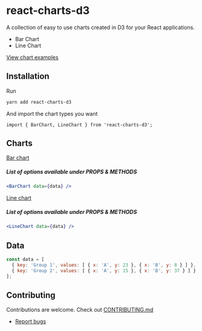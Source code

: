# react-charts-d3
A collection of easy to use charts created in D3 for your React applications.

* Bar Chart
* Line Chart

[View chart examples](https://nick-dave-turner.github.io/react-charts-d3.github.io/)

## Installation

Run

```sh
yarn add react-charts-d3
```

And import the chart types you want

```es6
import { BarChart, LineChart } from 'react-charts-d3';
```

## Charts

[Bar chart](https://nick-dave-turner.github.io/react-charts-d3.github.io/#barchart)
##### List of options available under PROPS & METHODS

```jsx
<BarChart data={data} />
```

[Line chart](https://nick-dave-turner.github.io/react-charts-d3.github.io/#linechart)
##### List of options available under PROPS & METHODS

```jsx
<LineChart data={data} />
```

## Data

```jsx
const data = [
  { key: 'Group 1', values: [ { x: 'A', y: 23 }, { x: 'B', y: 8 } ] },
  { key: 'Group 2', values: [ { x: 'A', y: 15 }, { x: 'B', y: 37 } ] },
];
```

## Contributing

Contributions are welcome. Check out [CONTRIBUTING.md](CONTRIBUTING.md)

- [Report bugs](https://github.com/nick-dave-turner/react-charts-d3/issues)



